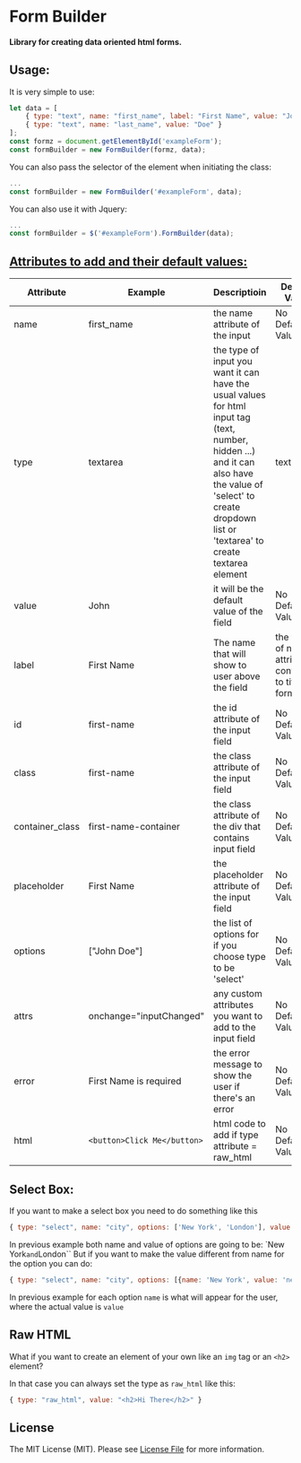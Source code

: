 # Form Builder
#### Library for creating data oriented html forms.

## Usage:

It is very simple to use:

```js
let data = [
	{ type: "text", name: "first_name", label: "First Name", value: "John" },
	{ type: "text", name: "last_name", value: "Doe" }
];
const formz = document.getElementById('exampleForm');
const formBuilder = new FormBuilder(formz, data);
```

You can also pass the selector of the element when initiating the class:
```js
...
const formBuilder = new FormBuilder('#exampleForm', data);
```
You can also use it with Jquery:

```js
...
const formBuilder = $('#exampleForm').FormBuilder(data);
```

## [Attributes to add and their default values:](#attributes-table)

Attribute | Example | Descriptioin | Default Value
--- | --- | --- | ---
name | first_name | the name attribute of the input | No Default Value
type | textarea | the type of input you want it can have the usual values for html input tag (text, number, hidden ...) and it can also have the value of 'select' to create dropdown list or 'textarea' to create textarea element | text
value | John | it will be the default value of the field | No Default Value
label | First Name | The name that will show to user above the field | the value of name attribute converted to title format
id | first-name | the id attribute of the input field | No Default Value
class | first-name | the class attribute of the input field | No Default Value
container_class | first-name-container | the class attribute of the div that contains input field |No Default Value
placeholder | First Name | the placeholder attribute of the input field | No Default Value
options | ["John Doe"] | the list of options for if you choose type to be 'select' | No Default Value
attrs | onchange="inputChanged" | any custom attributes you want to add to the input field | No Default Value
error | First Name is required | the error message to show the user if there's an error | No Default Value
html | ```<button>Click Me</button>``` | html code to add if type attribute = raw_html | No Default Value

## Select Box:
If you want to make a select box you need to do something like this
```js
{ type: "select", name: "city", options: ['New York', 'London'], value: "London" }
```

In previous example both name and value of options are going to be: `New York`` and ``London``
But if you want to make the value different from name for the option you can do:
```js
{ type: "select", name: "city", options: [{name: 'New York', value: 'new_york'}, {name: 'London', value: 'london'}], value: "london" }
```
In previous example for each option ``name`` is what will appear for the user, where the actual value is ``value``

## Raw HTML

What if you want to create an element of your own like an `img` tag or an `<h2>` element?

In that case you can always set the type as `raw_html` like this:
```js
{ type: "raw_html", value: "<h2>Hi There</h2>" }
```

## License

The MIT License (MIT). Please see [License File](LICENSE.md) for more information.
